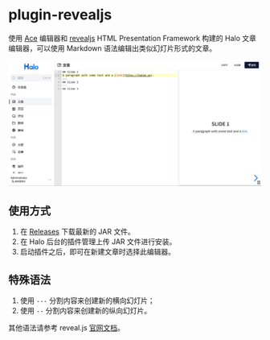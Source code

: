 # plugin-revealjs

使用 [Ace](https://github.com/ajaxorg/ace) 编辑器和 [revealjs](https://github.com/hakimel/reveal.js) HTML Presentation Framework 构建的 Halo 文章编辑器，可以使用 Markdown 语法编辑出类似幻灯片形式的文章。

![截图](./screenshot.png)

## 使用方式

1. 在 [Releases](https://github.com/wan92hen/plugin-revealjs/releases) 下载最新的 JAR 文件。
2. 在 Halo 后台的插件管理上传 JAR 文件进行安装。
3. 启动插件之后，即可在新建文章时选择此编辑器。

## 特殊语法

1. 使用 `---` 分割内容来创建新的横向幻灯片；
2. 使用 `--` 分割内容来创建新的纵向幻灯片。

其他语法请参考 reveal.js [官网文档](https://revealjs.com/markdown/)。
